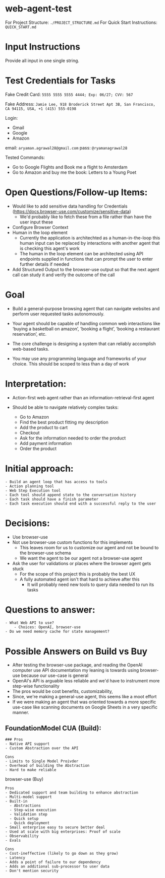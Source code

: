 # web-agent-test

For Project Structure: `./PROJECT_STRUCTURE.md`
For Quick Start Instructions: `QUICK_START.md`

# Input Instructions
Provide all input in one single string.

# Test Credentials for Tasks

Fake Credit Card:
`5555 5555 5555 4444; Exp: 06/27; CVV: 567`

Fake Address:
`Jamie Lee, 918 Broderick Street Apt 3B, San Francisco, CA 94115, USA, +1 (415) 555-0198`

Login:
- Gmail
- Google
- Amazon

email: `aryaman.agrawal28@gmail.com` pass: `@ryamanagrawal28`

Tested Commands:

- Go to Google Flights and Book me a flight to Amsterdam
- Go to Amazon and buy me the book: Letters to a Young Poet

# Open Questions/Follow-up Items:
- Would like to add sensitive data handling for Credentials (https://docs.browser-use.com/customize/sensitive-data)
    - We'd probably like to fetch these from a file rather than have the user input these
- Configure Browser Context
- Human in the loop element
    - Currently the application is architechted as a human-in-the-loop this human input can be replaced by interactions with another agent that is checking this agent's work
    - The human in the loop element can be architected using API endpoints supplied in functions that can prompt the user to enter further details if needed
- Add Structured Output to the browser-use output so that the next agent call can study it and verify the outcome of the call

# Goal
- Build a general-purpose browsing agent that can navigate websites and perform user requested tasks autonomously. 

- Your agent should be capable of handling common web interactions like ‘buying a basketball on amazon’, ‘booking a flight’, ‘booking a restaurant reservation’, etc. 

- The core challenge is designing a system that can reliably accomplish web-based tasks. 

- You may use any programming language and frameworks of your choice. This should be scoped to less than a day of work

# Interpretation:

- Action-first web agent rather than an information-retrieval-first agent

- Should be able to navigate relatively complex tasks:
    - Go to Amazon
    - Find the best product fitting my description
    - Add the product to cart
    - Checkout
    - Ask for the information needed to order the product
    - Add payment information
    - Order the product

# Initial approach:
    - Build an agent loop that has access to tools
    - Action planning tool
    - Web Step Execution tool
    - Each tool should append state to the conversation history
    - Each task should have a finish parameter
    - Each task execution should end with a successful reply to the user



# Decisions:
- Use browser-use
- Not use browser-use custom functions for this implements
    - This leaves room for us to customize our agent and not be bound to the browser-use schema
    - We want the agent to be our agent not a browser-use agent
- Ask the user for validations or places where the browser agent gets stuck
    - For the scope of this project this is probably the best UX
    - A fully automated agent isn't that hard to achieve after this
        - It will probably need new tools to query data needed to run its tasks


# Questions to answer:
    - What Web API to use?
        - Choices: OpenAI, browser-use    
    - Do we need memory cache for state management?

# Possible Answers on Build vs Buy

- After testing the browser-use package, and reading the OpenAI computer use API documentation my leaning is towards using browser-use because our use-case is general
- OpenAI's API is arguable less reliable and we'd have to instrument more step-wise functionality
- The pros would be cost benefits, customizability, 
- Since, we're making a general-use agent, this seems like a moot effort
- If we were making an agent that was oriented towards a more specific use-case like scanning documents on Google Sheets in a very specific manner. 

## FoundationModel CUA (Build):

```
### Pros
- Native API support
- Custom Abstraction over the API

Cons
- Limits to Single Model Proivder
- Overhead of building the Abstraction
- Hard to make reliable
```

browser-use (Buy)
```
Pros
- Dedicated support and team building to enhance abstraction
- Multi-model support
- Built-in
  - Abstractions
  - Step-wise execution
  - Validation step
  - Quick setup
  - Quick deployment
- Small enterprise easy to secure better deal
- Used at scale with big enterprises: Proof of scale
- Observability
- Evals

Cons
- Cost-ineffective (likely to go down as they grow)
- Latency
- Adds a point of failure to our dependency
- Adds an additional sub-processor to user data
- Don't mention security
```
